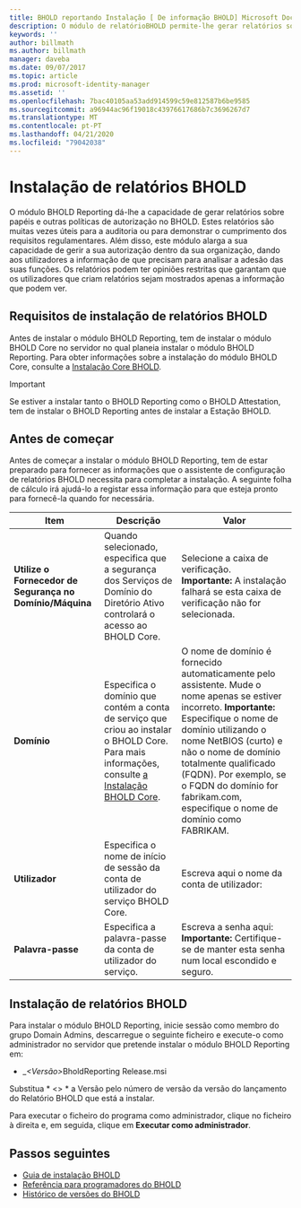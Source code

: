 ```yaml
---
title: BHOLD reportando Instalação [ De informação BHOLD] Microsoft Docs
description: O módulo de relatórioBHOLD permite-lhe gerar relatórios sobre papéis e políticas de autorização
keywords: ''
author: billmath
ms.author: billmath
manager: daveba
ms.date: 09/07/2017
ms.topic: article
ms.prod: microsoft-identity-manager
ms.assetid: ''
ms.openlocfilehash: 7bac40105aa53add914599c59e812587b6be9585
ms.sourcegitcommit: a96944ac96f19018c43976617686b7c3696267d7
ms.translationtype: MT
ms.contentlocale: pt-PT
ms.lasthandoff: 04/21/2020
ms.locfileid: "79042038"
---
```

# <a name="bhold-reporting-installation"></a>Instalação de relatórios BHOLD

O módulo BHOLD Reporting dá-lhe a capacidade de gerar relatórios sobre papéis e outras políticas de autorização no BHOLD. Estes relatórios são muitas vezes úteis para a auditoria ou para demonstrar o cumprimento dos requisitos regulamentares. Além disso, este módulo alarga a sua capacidade de gerir a sua autorização dentro da sua organização, dando aos utilizadores a informação de que precisam para analisar a adesão das suas funções. Os relatórios podem ter opiniões restritas que garantam que os utilizadores que criam relatórios sejam mostrados apenas a informação que podem ver.

## <a name="bhold-reporting-installation-requirements"></a>Requisitos de instalação de relatórios BHOLD

Antes de instalar o módulo BHOLD Reporting, tem de instalar o módulo BHOLD Core no servidor no qual planeia instalar o módulo BHOLD Reporting. Para obter informações sobre a instalação do módulo BHOLD Core, consulte a [Instalação Core BHOLD](https://technet.microsoft.com/library/jj134095(v=ws.10).aspx).

> [!IMPORTANT]
> Se estiver a instalar tanto o BHOLD Reporting como o BHOLD Attestation, tem de instalar o BHOLD Reporting antes de instalar a Estação BHOLD.

## <a name="before-you-begin"></a>Antes de começar

Antes de começar a instalar o módulo BHOLD Reporting, tem de estar preparado para fornecer as informações que o assistente de configuração de relatórios BHOLD necessita para completar a instalação. A seguinte folha de cálculo irá ajudá-lo a registar essa informação para que esteja pronto para fornecê-la quando for necessária.

| **Item**                                    | **Descrição**                                                                                                                                                                                                           | **Valor**                                                                                                                                                                                                                                                                                                            |
|---------------------------------------------|---------------------------------------------------------------------------------------------------------------------------------------------------------------------------------------------------------------------------|----------------------------------------------------------------------------------------------------------------------------------------------------------------------------------------------------------------------------------------------------------------------------------------------------------------------|
| **Utilize o Fornecedor de Segurança no Domínio/Máquina** | Quando selecionado, especifica que a segurança dos Serviços de Domínio do Diretório Ativo controlará o acesso ao BHOLD Core.                                                                                                                | Selecione a caixa de verificação. </br>**Importante:** A instalação falhará se esta caixa de verificação não for selecionada.                                                                                                                                                                                                                   |
| **Domínio**                                  | Especifica o domínio que contém a conta de serviço que criou ao instalar o BHOLD Core. Para mais informações, consulte [a Instalação BHOLD Core](https://technet.microsoft.com/library/jj134095(v=ws.10).aspx). | O nome de domínio é fornecido automaticamente pelo assistente. Mude o nome apenas se estiver incorreto. **Importante:** Especifique o nome de domínio utilizando o nome NetBIOS (curto) e não o nome de domínio totalmente qualificado (FQDN). Por exemplo, se o FQDN do domínio for fabrikam.com, especifique o nome de domínio como FABRIKAM. |
| **Utilizador**                                    | Especifica o nome de início de sessão da conta de utilizador do serviço BHOLD Core.                                                                                                                                                          | Escreva aqui o nome da conta de utilizador:                                                                                                                                                                                                                                                                                    |
| **Palavra-passe**                                | Especifica a palavra-passe da conta de utilizador do serviço.                                                                                                                                                                       | Escreva a senha aqui: </br>**Importante:** Certifique-se de manter esta senha num local escondido e seguro.                                                                                                                                                                                                                  |

## <a name="bhold-reporting-installation"></a>Instalação de relatórios BHOLD

Para instalar o módulo BHOLD Reporting, inicie sessão como membro do grupo Domain Admins, descarregue o seguinte ficheiro e execute-o como administrador no servidor que pretende instalar o módulo BHOLD Reporting em:

- \_<em>\<Versão\></em>BholdReporting Release.msi

Substitua * \<\> * a Versão pelo número de versão da versão do lançamento do Relatório BHOLD que está a instalar.

Para executar o ficheiro do programa como administrador, clique no ficheiro à direita e, em seguida, clique em **Executar como administrador**.

## <a name="next-steps"></a>Passos seguintes

- [Guia de instalação BHOLD](bhold-installation-guide.md)
- [Referência para programadores do BHOLD](../reference/mim2016-bhold-developer-reference.md)
- [Histórico de versões do BHOLD](../reference/version-bhold-history.md)
